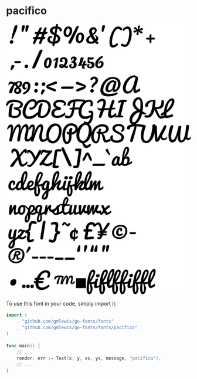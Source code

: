 # pacifico

![pacifico](pacifico.png)

To use this font in your code, simply import it:

```go
import (
	. "github.com/gmlewis/go-fonts/fonts"
	_ "github.com/gmlewis/go-fonts/fonts/pacifico"
)

func main() {
	// ...
	render, err := Text(x, y, xs, ys, message, "pacifico"),
	// ...
}
```
